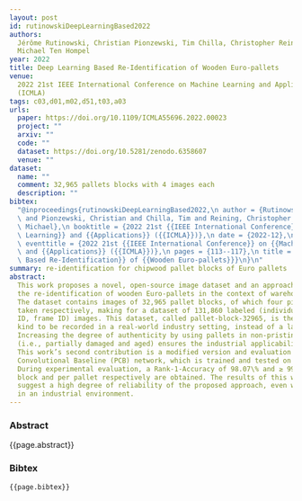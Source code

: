 ```yaml
---
layout: post
id: rutinowskiDeepLearningBased2022
authors:
  Jérôme Rutinowski, Christian Pionzewski, Tim Chilla, Christopher Reining,
  Michael Ten Hompel
year: 2022
title: Deep Learning Based Re-Identification of Wooden Euro-pallets
venue:
  2022 21st IEEE International Conference on Machine Learning and Applications
  (ICMLA)
tags: c03,d01,m02,d51,t03,a03
urls:
  paper: https://doi.org/10.1109/ICMLA55696.2022.00023
  project: ""
  arxiv: ""
  code: ""
  dataset: https://doi.org/10.5281/zenodo.6358607
  venue: ""
dataset:
  name: ""
  comment: 32,965 pallets blocks with 4 images each
  description: ""
bibtex:
  "@inproceedings{rutinowskiDeepLearningBased2022,\n author = {Rutinowski, Jérôme\
  \ and Pionzewski, Christian and Chilla, Tim and Reining, Christopher and ten Hompel,\
  \ Michael},\n booktitle = {2022 21st {{IEEE International Conference}} on {{Machine\
  \ Learning}} and {{Applications}} ({{ICMLA}})},\n date = {2022-12},\n doi = {10.1109/ICMLA55696.2022.00023},\n\
  \ eventtitle = {2022 21st {{IEEE International Conference}} on {{Machine Learning}}\
  \ and {{Applications}} ({{ICMLA}})},\n pages = {113--117},\n title = {Deep {{Learning\
  \ Based Re-Identification}} of {{Wooden Euro-pallets}}}\n}\n"
summary: re-identification for chipwood pallet blocks of Euro pallets
abstract:
  This work proposes a novel, open-source image dataset and an approach for
  the re-identification of wooden Euro-pallets in the context of warehousing logistics.
  The dataset contains images of 32,965 pallet blocks, of which four pictures are
  taken respectively, making for a dataset of 131,860 labeled (individual ID, camera
  ID, frame ID) images. This dataset, called pallet-block-32965, is the first of its
  kind to be recorded in a real-world industry setting, instead of a laboratory environment.
  Increasing the degree of authenticity by using pallets in non-pristine condition
  (i.e., partially damaged and aged) ensures the industrial applicability of the results.
  This work’s second contribution is a modified version and evaluation of the Part-based
  Convolutional Baseline (PCB) network, which is trained and tested on this dataset.
  During experimental evaluation, a Rank-1-Accuracy of 98.07\% and ≥ 99.95\% per pallet
  block and per pallet respectively are obtained. The results of this work therefore
  suggest a high degree of reliability of the proposed approach, even when deployed
  in an industrial environment.
---
```


### Abstract

{{page.abstract}}

### Bibtex

```
{{page.bibtex}}
```
